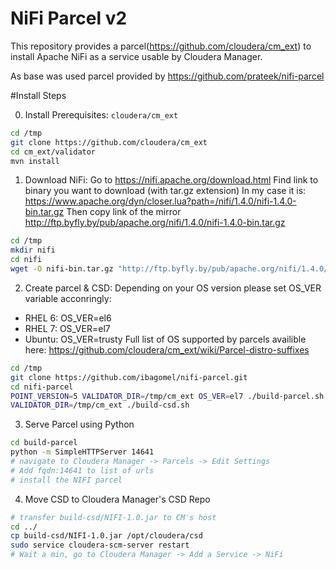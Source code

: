 NiFi Parcel v2
===========

This repository provides a parcel(https://github.com/cloudera/cm_ext) to install Apache NiFi as a service usable by Cloudera Manager.

As base was used parcel provided by https://github.com/prateek/nifi-parcel

#Install Steps

0. Install Prerequisites: `cloudera/cm_ext`  
```sh
cd /tmp
git clone https://github.com/cloudera/cm_ext
cd cm_ext/validator
mvn install
```
1. Download NiFi:
Go to https://nifi.apache.org/download.html
Find link to binary you want to download (with tar.gz extension) 
In my case it is: https://www.apache.org/dyn/closer.lua?path=/nifi/1.4.0/nifi-1.4.0-bin.tar.gz
Then copy link of the mirror http://ftp.byfly.by/pub/apache.org/nifi/1.4.0/nifi-1.4.0-bin.tar.gz
```sh
cd /tmp
mkdir nifi
cd nifi
wget -O nifi-bin.tar.gz "http://ftp.byfly.by/pub/apache.org/nifi/1.4.0/nifi-1.4.0-bin.tar.gz"
```

2. Create parcel & CSD:
Depending on your OS version please set OS_VER variable acconringly:
- RHEL 6: OS_VER=el6
- RHEL 7: OS_VER=el7	
- Ubuntu: OS_VER=trusty
Full list of OS supported by parcels availible here: https://github.com/cloudera/cm_ext/wiki/Parcel-distro-suffixes
```sh
cd /tmp
git clone https://github.com/ibagomel/nifi-parcel.git
cd nifi-parcel
POINT_VERSION=5 VALIDATOR_DIR=/tmp/cm_ext OS_VER=el7 ./build-parcel.sh /tmp/nifi/nifi-bin.tar.gz
VALIDATOR_DIR=/tmp/cm_ext ./build-csd.sh
```

3. Serve Parcel using Python
```sh
cd build-parcel
python -m SimpleHTTPServer 14641
# navigate to Cloudera Manager -> Parcels -> Edit Settings
# Add fqdn:14641 to list of urls
# install the NIFI parcel
```

4. Move CSD to Cloudera Manager's CSD Repo
```sh
# transfer build-csd/NIFI-1.0.jar to CM's host
cd ../
cp build-csd/NIFI-1.0.jar /opt/cloudera/csd
sudo service cloudera-scm-server restart
# Wait a min, go to Cloudera Manager -> Add a Service -> NiFi
```
